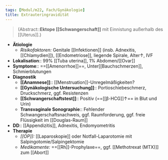 ```yaml
---
tags: [Modul/m22, Fach/Gynäkologie]
title: Extrauteringravidität
---
```

> (Abstract::**Ektope [[Schwangerschaft]]** mit Einnistung außerhalb des [[Uterus]].)
- **Ätiologie**
	- *Risikofaktoren:* Genitale [[Infektionen]] (insb. Adnexitis, [[Chlamydien]]), [[Endometriose]], liegende Spirale, Alter↑, IVF
- **Lokalisation**:: 99% [[Tuba uterina]], 1% Abdomen/[[Ovar]]
- **Symptome**:: ==[[Amenorrhoe]]==, Unter[[Bauchschmerzen]], Schmierblutungen
- **Diagnostik**
	- **[[Anamnese]]**:: [[Menstruation]]-Unregelmäßigkeiten?
	- **[[Gynäkologische Untersuchung]]**:: Portioschiebeschmerz, Druckschmerz, ggf. Resistenzen
	- **[[Schwangerschaftstest]]**:: Positiv (==[[β-HCG]]↑== in Blut und Urin)
	- **Transvaginale Sonographie**:: Fehlender Schwangerschaftsnachweis, ggf. Raumforderung, ggf. freie Flüssigkeit im [[Douglas-Raum]]
- **DD**:: [[Appendizitis]], Adnexitis, Endomyometritis
- **Therapie**
	- *[[OP]]:* [[Laparoskopie]] oder Notfall-Laparotomie mit Salpingotomie/Salpingektomie
	- *Medikamente:* ==[[Rh]]-Prophylaxe==, ggf. [[Methotrexat (MTX)]] zum [[Abort]]